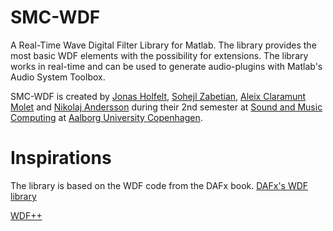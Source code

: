 # SMC-WDF
A Real-Time Wave Digital Filter Library for Matlab. The library provides the most basic WDF elements with the possibility for extensions. The library works in real-time and can be used to generate audio-plugins with Matlab's Audio System Toolbox.

SMC-WDF is created by [Jonas Holfelt](https://github.com/jholfelt), [Sohejl Zabetian](https://github.com/szbtn), [Aleix Claramunt Molet](https://github.com/aleixcm) and [Nikolaj Andersson](https://github.com/NikolajAndersson) during their 2nd semester at [Sound and Music Computing](https://github.com/SMC-AAU-CPH) at [Aalborg University Copenhagen](http://media.aau.dk/smc/).

# Inspirations
The library is based on the WDF code from the DAFx book.
[DAFx's WDF library](dafx.de)

[WDF++](https://github.com/AndrewBelt/WDFplusplus)
